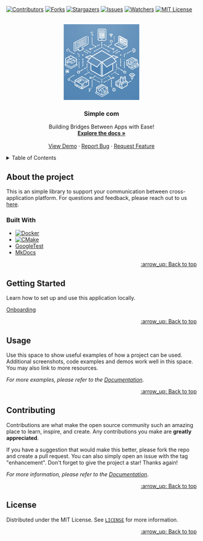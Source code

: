 <!-- Improved compatibility of back to top link: See: https://github.com/othneildrew/Best-README-Template/pull/73 -->
<a name="readme-top"></a>

[![Contributors][contributors-shield]][contributors-url]
[![Forks][forks-shield]][forks-url]
[![Stargazers][stars-shield]][stars-url]
[![Issues][issues-shield]][issues-url]
[![Watchers][watchers-shield]][watchers-url]
[![MIT License][license-shield]][license-url]

<!-- PROJECT LOGO -->
<br />
<div align="center">
  <a href="https://github.com/nino-kin/simple-com">
    <img src="docs/assets/images/logo.jpg" alt="Logo" width="200">
  </a>

  <h3 align="center">Simple com</h3>

  <p align="center">
    Building Bridges Between Apps with Ease!
    <br />
    <a href="https://github.com/nino-kin/simple-com"><strong>Explore the docs »</strong></a>
    <br />
    <br />
    <a href="https://github.com/nino-kin/simple-com">View Demo</a>
    ·
    <a href="https://github.com/nino-kin/simple-com/issues">Report Bug</a>
    ·
    <a href="https://github.com/nino-kin/simple-com/issues">Request Feature</a>
  </p>
</div>

<!-- TABLE OF CONTENTS -->
<details>
  <summary>Table of Contents</summary>
  <ol>
    <li>
      <a href="#about-the-project">About The Project</a>
      <ul>
        <li><a href="#built-with">Built With</a></li>
      </ul>
    </li>
    <li>
      <a href="#getting-started">Getting Started</a>
    </li>
    <li><a href="#usage">Usage</a></li>
    <li><a href="#contributing">Contributing</a></li>
    <li><a href="#license">License</a></li>
    <li><a href="#acknowledgments">Acknowledgments</a></li>
  </ol>
</details>

## About the project

This is an simple library to support your communication between cross-application platform. For questions and feedback, please reach out to us [here](https://github.com/nino-kin/simple-com/discussions/landing).

### Built With

* [![Docker][Docker]][Docker-url]
* [![CMake][CMake]][CMake-url]
* [GoogleTest](http://google.github.io/googletest/)
* [MkDocs](https://www.mkdocs.org/)

<p align="right"><a href="#readme-top">:arrow_up: Back to top</a></p>

## Getting Started

Learn how to set up and use this application locally.

[Onboarding](./docs/getting_started.md)

<p align="right"><a href="#readme-top">:arrow_up: Back to top</a></p>

## Usage

Use this space to show useful examples of how a project can be used. Additional screenshots, code examples and demos work well in this space. You may also link to more resources.

_For more examples, please refer to the [Documentation](https://example.com)_.

<p align="right"><a href="#readme-top">:arrow_up: Back to top</a></p>

## Contributing

Contributions are what make the open source community such an amazing place to learn, inspire, and create. Any contributions you make are **greatly appreciated**.

If you have a suggestion that would make this better, please fork the repo and create a pull request. You can also simply open an issue with the tag "enhancement".
Don't forget to give the project a star! Thanks again!

_For more information, please refer to the [Documentation](./CONTRIBUTING.md)_.

<p align="right"><a href="#readme-top">:arrow_up: Back to top</a></p>

## License

Distributed under the MIT License. See [`LICENSE`](./LICENSE) for more information.

<p align="right"><a href="#readme-top">:arrow_up: Back to top</a></p>

<!-- MARKDOWN LINKS & IMAGES -->
<!-- https://www.markdownguide.org/basic-syntax/#reference-style-links -->
[contributors-shield]: https://img.shields.io/github/contributors/nino-kin/simple-com.svg?style=for-the-badge
[contributors-url]: https://github.com/nino-kin/simple-com/graphs/contributors
[forks-shield]: https://img.shields.io/github/forks/nino-kin/simple-com.svg?style=for-the-badge
[forks-url]: https://github.com/nino-kin/simple-com/network/members
[stars-shield]: https://img.shields.io/github/stars/nino-kin/simple-com.svg?style=for-the-badge
[stars-url]: https://github.com/nino-kin/simple-com/stargazers
[issues-shield]: https://img.shields.io/github/issues/nino-kin/simple-com.svg?style=for-the-badge
[issues-url]: https://github.com/nino-kin/simple-com/issues
[watchers-shield]: https://img.shields.io/github/watchers/nino-kin/simple-com.svg?style=for-the-badge
[watchers-url]: https://github.com/nino-kin/simple-com/watchers
[license-shield]: https://img.shields.io/github/license/nino-kin/simple-com.svg?style=for-the-badge
[license-url]: https://github.com/nino-kin/simple-com/blob/main/LICENSE
[CMake]: https://img.shields.io/badge/CMake-ffffff?style=for-the-badge&logo=cmake&logoColor=064F8C
[CMake-url]: https://cmake.org/cmake/help/v3.10/
[Docker]: https://img.shields.io/badge/Docker-2CA5E0?style=for-the-badge&logo=docker&logoColor=white
[Docker-url]: https://www.docker.com/
